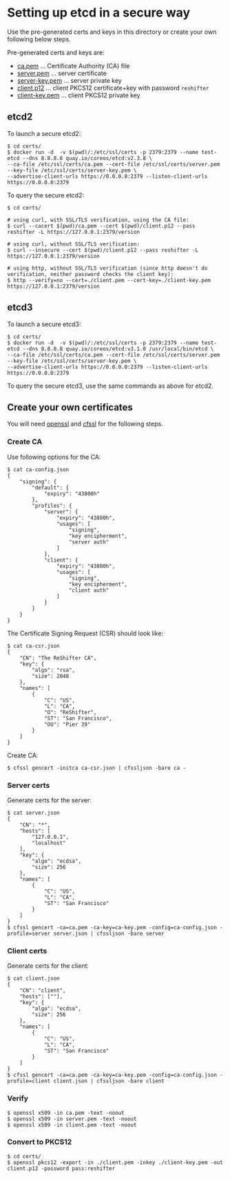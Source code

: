 # Setting up etcd in a secure way

Use the pre-generated certs and keys in this directory or create your own following below steps.

Pre-generated certs and keys are:

- [ca.pem](ca.pem) … Certificate Authority (CA) file
- [server.pem](server.pem) … server certificate
- [server-key.pem](server-key.pem) … server private key
- [client.p12](client.p12) … client PKCS12 certificate+key with password `reshifter`
- [client-key.pem](client-key.pem) … client PKCS12 private key


## etcd2

To launch a secure etcd2:

```
$ cd certs/
$ docker run -d  -v $(pwd)/:/etc/ssl/certs -p 2379:2379 --name test-etcd --dns 8.8.8.8 quay.io/coreos/etcd:v2.3.8 \
--ca-file /etc/ssl/certs/ca.pem --cert-file /etc/ssl/certs/server.pem --key-file /etc/ssl/certs/server-key.pem \
--advertise-client-urls https://0.0.0.0:2379 --listen-client-urls https://0.0.0.0:2379
```

To query the secure etcd2:

```
$ cd certs/

# using curl, with SSL/TLS verification, using the CA file:
$ curl --cacert $(pwd)/ca.pem --cert $(pwd)/client.p12 --pass reshifter -L https://127.0.0.1:2379/version

# using curl, without SSL/TLS verification:
$ curl --insecure --cert $(pwd)/client.p12 --pass reshifter -L https://127.0.0.1:2379/version

# using http, without SSL/TLS verification (since http doesn't do verification, neither password checks the client key):
$ http --verify=no --cert=./client.pem --cert-key=./client-key.pem  https://127.0.0.1:2379/version
```

## etcd3

To launch a secure etcd3:

```
$ cd certs/
$ docker run -d  -v $(pwd)/:/etc/ssl/certs -p 2379:2379 --name test-etcd --dns 8.8.8.8 quay.io/coreos/etcd:v3.1.0 /usr/local/bin/etcd \
--ca-file /etc/ssl/certs/ca.pem --cert-file /etc/ssl/certs/server.pem --key-file /etc/ssl/certs/server-key.pem \
--advertise-client-urls https://0.0.0.0:2379 --listen-client-urls https://0.0.0.0:2379
```

To query the secure etcd3, use the same commands as above for etcd2.

## Create your own certificates

You will need [openssl](https://www.openssl.org/source/) and [cfssl](https://pkg.cfssl.org/) for the following steps.

### Create CA

Use following options for the CA:

```
$ cat ca-config.json
{
    "signing": {
        "default": {
            "expiry": "43800h"
        },
        "profiles": {
            "server": {
                "expiry": "43800h",
                "usages": [
                    "signing",
                    "key encipherment",
                    "server auth"
                ]
            },
            "client": {
                "expiry": "43800h",
                "usages": [
                    "signing",
                    "key encipherment",
                    "client auth"
                ]
            }
        }
    }
}
```

The Certificate Signing Request (CSR) should look like:

```
$ cat ca-csr.json
{
    "CN": "The ReShifter CA",
    "key": {
        "algo": "rsa",
        "size": 2048
    },
    "names": [
        {
            "C": "US",
            "L": "CA",
            "O": "ReShifter",
            "ST": "San Francisco",
            "OU": "Pier 39"
        }
    ]
}
```

Create CA:

```
$ cfssl gencert -initca ca-csr.json | cfssljson -bare ca -
```

### Server certs

Generate certs for the server:

```
$ cat server.json
{
    "CN": "*",
    "hosts": [
        "127.0.0.1",
        "localhost"
    ],
    "key": {
        "algo": "ecdsa",
        "size": 256
    },
    "names": [
        {
            "C": "US",
            "L": "CA",
            "ST": "San Francisco"
        }
    ]
}
$ cfssl gencert -ca=ca.pem -ca-key=ca-key.pem -config=ca-config.json -profile=server server.json | cfssljson -bare server
```

### Client certs

Generate certs for the client:

```
$ cat client.json
{
    "CN": "client",
    "hosts": [""],
    "key": {
        "algo": "ecdsa",
        "size": 256
    },
    "names": [
        {
            "C": "US",
            "L": "CA",
            "ST": "San Francisco"
        }
    ]
}
$ cfssl gencert -ca=ca.pem -ca-key=ca-key.pem -config=ca-config.json -profile=client client.json | cfssljson -bare client
```

### Verify

```
$ openssl x509 -in ca.pem -text -noout
$ openssl x509 -in server.pem -text -noout
$ openssl x509 -in client.pem -text -noout
```

### Convert to PKCS12

```
$ cd certs/
$ openssl pkcs12 -export -in ./client.pem -inkey ./client-key.pem -out client.p12 -password pass:reshifter
```
